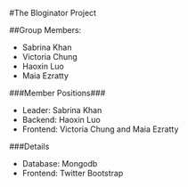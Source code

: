 #The Bloginator Project

##Group Members: 
- Sabrina Khan 
- Victoria Chung
- Haoxin Luo
- Maia Ezratty

###Member Positions###
- Leader: Sabrina Khan 
- Backend: Haoxin Luo
- Frontend: Victoria Chung and Maia Ezratty

###Details
- Database: Mongodb
- Frontend: Twitter Bootstrap 